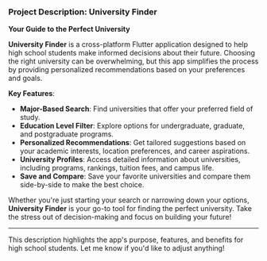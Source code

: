 ### **Project Description: University Finder**  
**Your Guide to the Perfect University**  

**University Finder** is a cross-platform Flutter application designed to help high school students make informed decisions about their future. Choosing the right university can be overwhelming, but this app simplifies the process by providing personalized recommendations based on your preferences and goals.  

**Key Features**:  
- **Major-Based Search**: Find universities that offer your preferred field of study.  
- **Education Level Filter**: Explore options for undergraduate, graduate, and postgraduate programs.  
- **Personalized Recommendations**: Get tailored suggestions based on your academic interests, location preferences, and career aspirations.  
- **University Profiles**: Access detailed information about universities, including programs, rankings, tuition fees, and campus life.  
- **Save and Compare**: Save your favorite universities and compare them side-by-side to make the best choice.  

Whether you're just starting your search or narrowing down your options, **University Finder** is your go-to tool for finding the perfect university. Take the stress out of decision-making and focus on building your future!  

---

This description highlights the app's purpose, features, and benefits for high school students. Let me know if you'd like to adjust anything!
